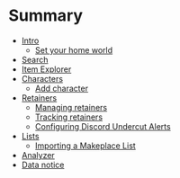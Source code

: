 # Summary
- [Intro](./intro/intro.md)
    - [Set your home world](./intro/homeworld.md)
- [Search](./search/search.md)
- [Item Explorer](./item_explorer.md)
- [Characters]()
    - [Add character]()
- [Retainers](./retainers/retainers.md)
    - [Managing retainers](./retainers/managing.md)
    - [Tracking retainers](./retainers/viewing.md)
    - [Configuring Discord Undercut Alerts](./retainers/alerts.md)
- [Lists]()
    - [Importing a Makeplace List](./lists/import_makeplace.md)
- [Analyzer](./analyzer/analyzer.md)
- [Data notice](./data.md)